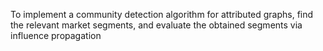  To implement a community detection algorithm for attributed graphs, find the relevant market segments, and evaluate the obtained segments via influence propagation
